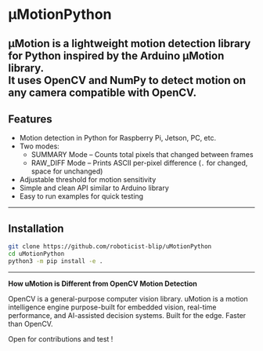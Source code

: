 # μMotionPython

μMotion is a **lightweight motion detection library for Python** inspired by the Arduino μMotion library.  
It uses OpenCV and NumPy to detect motion on any camera compatible with OpenCV.
---
## Features

- Motion detection in Python for Raspberry Pi, Jetson, PC, etc.
- Two modes:
  - SUMMARY Mode – Counts total pixels that changed between frames
  - RAW_DIFF Mode – Prints ASCII per-pixel difference (`.` for changed, space for unchanged)
- Adjustable threshold for motion sensitivity
- Simple and clean API similar to Arduino library
- Easy to run examples for quick testing
---
## Installation

```bash
git clone https://github.com/roboticist-blip/uMotionPython
cd uMotionPython
python3 -m pip install -e .
```
---
**How uMotion is Different from OpenCV Motion Detection**

OpenCV is a general-purpose computer vision library. uMotion is a motion intelligence engine purpose-built for embedded vision, real-time performance, and AI-assisted decision systems. Built for the edge. Faster than OpenCV.

Open for contributions and test !
